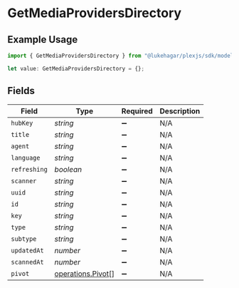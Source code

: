 # GetMediaProvidersDirectory

## Example Usage

```typescript
import { GetMediaProvidersDirectory } from "@lukehagar/plexjs/sdk/models/operations";

let value: GetMediaProvidersDirectory = {};
```

## Fields

| Field                                                         | Type                                                          | Required                                                      | Description                                                   |
| ------------------------------------------------------------- | ------------------------------------------------------------- | ------------------------------------------------------------- | ------------------------------------------------------------- |
| `hubKey`                                                      | *string*                                                      | :heavy_minus_sign:                                            | N/A                                                           |
| `title`                                                       | *string*                                                      | :heavy_minus_sign:                                            | N/A                                                           |
| `agent`                                                       | *string*                                                      | :heavy_minus_sign:                                            | N/A                                                           |
| `language`                                                    | *string*                                                      | :heavy_minus_sign:                                            | N/A                                                           |
| `refreshing`                                                  | *boolean*                                                     | :heavy_minus_sign:                                            | N/A                                                           |
| `scanner`                                                     | *string*                                                      | :heavy_minus_sign:                                            | N/A                                                           |
| `uuid`                                                        | *string*                                                      | :heavy_minus_sign:                                            | N/A                                                           |
| `id`                                                          | *string*                                                      | :heavy_minus_sign:                                            | N/A                                                           |
| `key`                                                         | *string*                                                      | :heavy_minus_sign:                                            | N/A                                                           |
| `type`                                                        | *string*                                                      | :heavy_minus_sign:                                            | N/A                                                           |
| `subtype`                                                     | *string*                                                      | :heavy_minus_sign:                                            | N/A                                                           |
| `updatedAt`                                                   | *number*                                                      | :heavy_minus_sign:                                            | N/A                                                           |
| `scannedAt`                                                   | *number*                                                      | :heavy_minus_sign:                                            | N/A                                                           |
| `pivot`                                                       | [operations.Pivot](../../../sdk/models/operations/pivot.md)[] | :heavy_minus_sign:                                            | N/A                                                           |